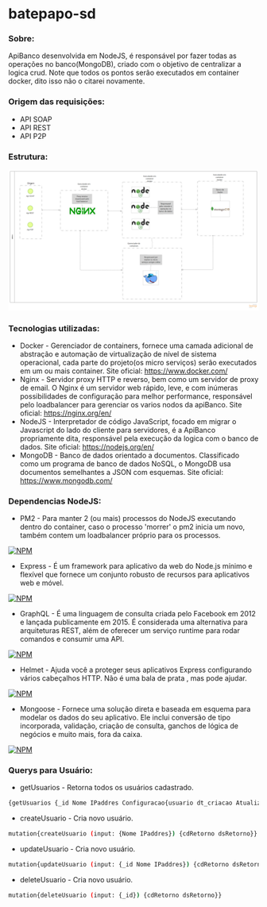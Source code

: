 # batepapo-sd

### Sobre:
ApiBanco desenvolvida em NodeJS, é responsável por fazer todas as operações no banco(MongoDB), criado com o objetivo de centralizar a logica crud.
Note que todos os pontos serão executados em container docker, dito isso não o citarei novamente.

### Origem das requisições:
- API SOAP
- API REST
- API P2P

### Estrutura:

![alt text](https://github.com/leodeliyannis/batepapo-sd/blob/master/imagens/ApiBanco%20-%20MongoDB.png)

### Tecnologias utilizadas:
- Docker - Gerenciador de containers, fornece uma camada adicional de abstração e automação de virtualização de nível de sistema operacional, cada parte do projeto(os micro serviços) serão executados em um ou mais container. Site oficial: https://www.docker.com/
- Nginx - Servidor proxy HTTP e reverso, bem como um servidor de proxy de email. O Nginx é um servidor web rápido, leve, e com inúmeras possibilidades de configuração para melhor performance, responsável pelo loadbalancer para gerenciar os varios nodos da apiBanco. Site oficial: https://nginx.org/en/
- NodeJS - Interpretador de código JavaScript, focado em migrar o Javascript do lado do cliente para servidores, é a ApiBanco propriamente dita, responsável pela execução da logica com o banco de dados. Site oficial: https://nodejs.org/en/
- MongoDB - Banco de dados orientado a documentos. Classificado como um programa de banco de dados NoSQL, o MongoDB usa documentos semelhantes a JSON com esquemas. Site oficial: https://www.mongodb.com/

### Dependencias NodeJS:
- PM2 - Para manter 2 (ou mais) processos do NodeJS executando dentro do container, caso o processo 'morrer' o pm2 inicia um novo, também contem um loadbalancer próprio para os processos.

[![NPM](https://nodei.co/npm/pm2.png?downloads=true&downloadRank=true)](https://nodei.co/npm/pm2/)

- Express - É um framework para aplicativo da web do Node.js mínimo e flexível que fornece um conjunto robusto de recursos para aplicativos web e móvel.

[![NPM](https://nodei.co/npm/express.png?downloads=true&downloadRank=true)](https://nodei.co/npm/express/)

- GraphQL - É uma linguagem de consulta criada pelo Facebook em 2012 e lançada publicamente em 2015. É considerada uma alternativa para arquiteturas REST, além de oferecer um serviço runtime para rodar comandos e consumir uma API.

[![NPM](https://nodei.co/npm/graphql.png?downloads=true&downloadRank=true)](https://nodei.co/npm/graphql/)

- Helmet - Ajuda você a proteger seus aplicativos Express configurando vários cabeçalhos HTTP. Não é uma bala de prata , mas pode ajudar.

[![NPM](https://nodei.co/npm/helmet.png?downloads=true&downloadRank=true)](https://nodei.co/npm/helmet/)

- Mongoose - Fornece uma solução direta e baseada em esquema para modelar os dados do seu aplicativo. Ele inclui conversão de tipo incorporada, validação, criação de consulta, ganchos de lógica de negócios e muito mais, fora da caixa.

[![NPM](https://nodei.co/npm/mongoose.png?downloads=true&downloadRank=true)](https://nodei.co/npm/mongoose/)

### Querys para Usuário:

- getUsuarios - Retorna todos os usuários cadastrado.
```bash
{getUsuarios {_id Nome IPaddres Configuracao{usuario dt_criacao Atualizacoes{usuario dt_atualizacao}}}
```

- createUsuario - Cria novo usuário.
```bash
mutation{createUsuario (input: {Nome IPaddres}) {cdRetorno dsRetorno}}
```

- updateUsuario - Cria novo usuário.
```bash
mutation{updateUsuario (input: {_id Nome IPaddres}) {cdRetorno dsRetorno}}
```

- deleteUsuario - Cria novo usuário.
```bash
mutation{deleteUsuario (input: {_id}) {cdRetorno dsRetorno}}
```
